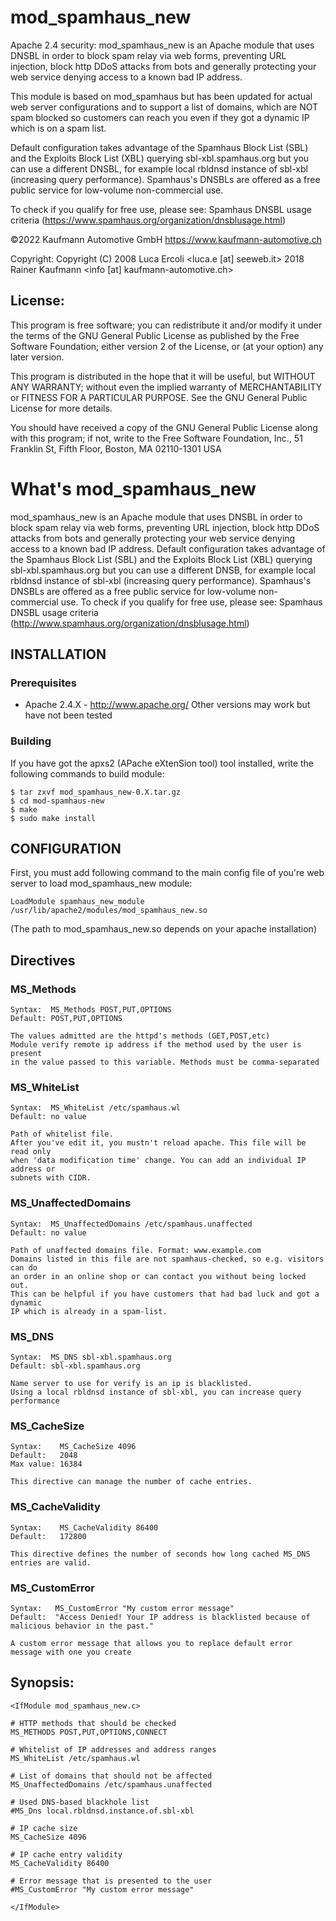 # mod_spamhaus_new

Apache 2.4 security: mod_spamhaus_new is an Apache module that uses DNSBL in order to block spam relay via web forms, 
preventing URL injection, block http DDoS attacks from bots and generally protecting your web service 
denying access to a known bad IP address. 

This module is based on mod_spamhaus but has been updated for actual web server configurations and to
support a list of domains, which are NOT spam blocked so customers can reach you even if they got a 
dynamic IP which is on a spam list.

Default configuration takes advantage of the Spamhaus Block List (SBL) and the Exploits Block List (XBL)
querying sbl-xbl.spamhaus.org but you can use a different DNSBL, for example local rbldnsd instance of 
sbl-xbl (increasing query performance). Spamhaus's DNSBLs are offered as a free public service for 
low-volume non-commercial use. 

To check if you qualify for free use, please see:
Spamhaus DNSBL usage criteria (https://www.spamhaus.org/organization/dnsblusage.html)

©2022 Kaufmann Automotive GmbH
https://www.kaufmann-automotive.ch

Copyright: Copyright (C) 2008 Luca Ercoli  <luca.e [at] seeweb.it>
                         2018 Rainer Kaufmann <info [at] kaufmann-automotive.ch>

## License:

  This program is free software; you can redistribute it and/or modify
  it under the terms of the GNU General Public License as published by
  the Free Software Foundation; either version 2 of the License, or
  (at your option) any later version.

  This program is distributed in the hope that it will be useful,
  but WITHOUT ANY WARRANTY; without even the implied warranty of
  MERCHANTABILITY or FITNESS FOR A PARTICULAR PURPOSE.  See the
  GNU General Public License for more details.

  You should have received a copy of the GNU General Public License
  along with this program; if not, write to the Free Software
  Foundation, Inc., 51 Franklin St, Fifth Floor, Boston, MA  02110-1301  USA


# What's mod_spamhaus_new

mod_spamhaus_new is an Apache module that uses DNSBL in order to block spam relay via web forms, preventing URL injection, block http DDoS attacks from bots and generally protecting your web service denying access to a known bad IP address. Default configuration takes advantage of the Spamhaus Block List (SBL) and the Exploits Block List (XBL) querying sbl-xbl.spamhaus.org but you can use a different DNSB, for example local rbldnsd instance of sbl-xbl (increasing query performance). Spamhaus's DNSBLs are offered as a free public service for low-volume non-commercial use. To check if you qualify for free use, please see: Spamhaus DNSBL usage criteria (http://www.spamhaus.org/organization/dnsblusage.html)


## INSTALLATION

### Prerequisites

* Apache 2.4.X - http://www.apache.org/
Other versions may work but have not been tested

### Building

If you have got the apxs2 (APache eXtenSion tool) tool installed, write the following commands
to build module:

```
$ tar zxvf mod_spamhaus_new-0.X.tar.gz
$ cd mod-spamhaus-new
$ make
$ sudo make install
```

## CONFIGURATION

First, you must add following command to the main config file of you're web server to load 
mod_spamhaus_new module:

```
LoadModule spamhaus_new_module /usr/lib/apache2/modules/mod_spamhaus_new.so
```

(The path to mod_spamhaus_new.so depends on your apache installation)

## Directives

### MS_Methods

    Syntax:  MS_Methods POST,PUT,OPTIONS
    Default: POST,PUT,OPTIONS
    
    The values admitted are the httpd's methods (GET,POST,etc)
    Module verify remote ip address if the method used by the user is present
    in the value passed to this variable. Methods must be comma-separated

### MS_WhiteList

    Syntax:  MS_WhiteList /etc/spamhaus.wl
    Default: no value
   
    Path of whitelist file.
    After you've edit it, you mustn't reload apache. This file will be read only
    when 'data modification time' change. You can add an individual IP address or
    subnets with CIDR.

### MS_UnaffectedDomains

    Syntax:  MS_UnaffectedDomains /etc/spamhaus.unaffected
    Default: no value

    Path of unaffected domains file. Format: www.example.com
    Domains listed in this file are not spamhaus-checked, so e.g. visitors can do 
    an order in an online shop or can contact you without being locked out.
    This can be helpful if you have customers that had bad luck and got a dynamic
    IP which is already in a spam-list.

### MS_DNS

    Syntax:  MS_DNS sbl-xbl.spamhaus.org
    Default: sbl-xbl.spamhaus.org
           
    Name server to use for verify is an ip is blacklisted.
    Using a local rbldnsd instance of sbl-xbl, you can increase query performance

### MS_CacheSize

    Syntax:    MS_CacheSize 4096
    Default:   2048
    Max value: 16384
    
    This directive can manage the number of cache entries.

### MS_CacheValidity

    Syntax:    MS_CacheValidity 86400
    Default:   172800

    This directive defines the number of seconds how long cached MS_DNS entries are valid.

### MS_CustomError

    Syntax:   MS_CustomError "My custom error message"
    Default:  "Access Denied! Your IP address is blacklisted because of malicious behavior in the past."

    A custom error message that allows you to replace default error message with one you create

## Synopsis:

```
<IfModule mod_spamhaus_new.c>

# HTTP methods that should be checked
MS_METHODS POST,PUT,OPTIONS,CONNECT 

# Whitelist of IP addresses and address ranges
MS_WhiteList /etc/spamhaus.wl

# List of domains that should not be affected
MS_UnaffectedDomains /etc/spamhaus.unaffected

# Used DNS-based blackhole list 
#MS_Dns local.rbldnsd.instance.of.sbl-xbl

# IP cache size
MS_CacheSize 4096

# IP cache entry validity
MS_CacheValidity 86400

# Error message that is presented to the user
#MS_CustomError "My custom error message"

</IfModule>
```
